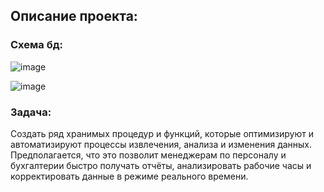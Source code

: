 ## Описание проекта:

### Схема бд:
![image](https://github.com/user-attachments/assets/4a51dd99-bb5b-481b-a159-a6344ce21b8c)

![image](https://github.com/user-attachments/assets/8b5e85c5-1e83-4e75-824a-3ef907e7fc3e)

### Задача:
Создать ряд хранимых процедур и функций, которые оптимизируют и автоматизируют процессы извлечения, анализа и изменения данных. Предполагается, что это позволит менеджерам по персоналу и бухгалтерии быстро получать отчёты, анализировать рабочие часы и корректировать данные в режиме реального времени.
